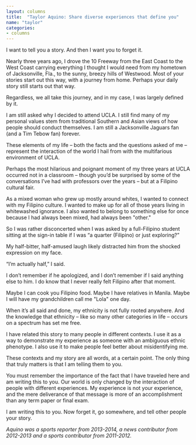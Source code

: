 ```yaml
---
layout: columns
title:  "Taylor Aquino: Share diverse experiences that define you"
name: "taylor"
categories:
- columns
---
```


I want to tell you a story. And then I want you to forget it.

Nearly three years ago, I drove the 10 Freeway from the East Coast to the West Coast carrying everything I thought I would need from my hometown of Jacksonville, Fla., to the sunny, breezy hills of Westwood. Most of your stories start out this way, with a journey from home. Perhaps your daily story still starts out that way.

Regardless, we all take this journey, and in my case, I was largely defined by it.

I am still asked why I decided to attend UCLA. I still find many of my personal values stem from traditional Southern and Asian views of how people should conduct themselves. I am still a Jacksonville Jaguars fan (and a Tim Tebow fan) forever.

These elements of my life – both the facts and the questions asked of me – represent the interaction of the world I hail from with the multifarious environment of UCLA.

Perhaps the most hilarious and poignant moment of my three years at UCLA occurred not in a classroom – though you’d be surprised by some of the conversations I’ve had with professors over the years – but at a Filipino cultural fair.

As a mixed woman who grew up mostly around whites, I wanted to connect with my Filipino culture. I wanted to make up for all of those years living in whitewashed ignorance. I also wanted to belong to something else for once because I had always been mixed, had always been "other."

So I was rather disconcerted when I was asked by a full-Filipino student sitting at the sign-in table if I was “a quarter (Filipino) or just exploring?”

My half-bitter, half-amused laugh likely distracted him from the shocked expression on my face.

“I’m actually half,” I said.

I don’t remember if he apologized, and I don’t remember if I said anything else to him. I do know that I never really felt Filipino after that moment.

Maybe I can cook you Filipino food. Maybe I have relatives in Manila. Maybe I will have my grandchildren call me "Lola" one day.

When it’s all said and done, my ethnicity is not fully rooted anywhere. And the knowledge that ethnicity – like so many other categories in life – occurs on a spectrum has set me free.

I have related this story to many people in different contexts. I use it as a way to demonstrate my experience as someone with an ambiguous ethnic phenotype. I also use it to make people feel better about misidentifying me.

These contexts and my story are all words, at a certain point. The only thing that truly matters is that I am telling them to you.

You must remember the importance of the fact that I have traveled here and am writing this to you. Our world is only changed by the interaction of people with different experiences. My experience is not your experience, and the mere deliverance of that message is more of an accomplishment than any term paper or final exam.

I am writing this to you. Now forget it, go somewhere, and tell other people your story.

*Aquino was a sports reporter from 2013-2014, a news contributor from 2012-2013 and a sports contributor from 2011-2012.*
